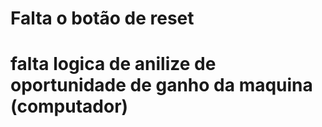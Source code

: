 # Falta o botão de reset

# falta logica de anilize de oportunidade de ganho da maquina (computador)